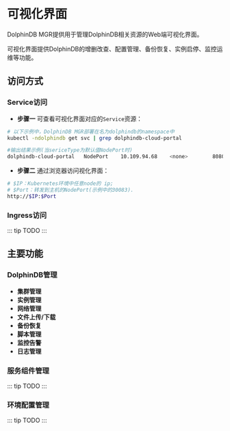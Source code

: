 
# 可视化界面

DolphinDB MGR提供用于管理DolphinDB相关资源的Web端可视化界面。

可视化界面提供DolphinDB的增删改查、配置管理、备份恢复、实例启停、监控运维等功能。


## 访问方式

### Service访问
- **步骤一** 可查看可视化界面对应的`Service`资源：
```bash
# 以下示例中，DolphinDB MGR部署在名为dolphindb的namespace中
kubectl -ndolphindb get svc | grep dolphindb-cloud-portal

#输出结果示例(当sericeType为默认值NodePort时)
dolphindb-cloud-portal   NodePort    10.109.94.68    <none>        8080:30083/TCP   43m
```

- **步骤二** 通过浏览器访问视化界面：
```bash
# $IP：Kubernetes环境中任意node的 ip;
# $Port：转发到主机的NodePort(示例中的30083).
http://$IP:$Port
```


### Ingress访问

::: tip
TODO
:::

## 主要功能

### DolphinDB管理

- **集群管理**
- **实例管理**
- **网络管理**
- **文件上传/下载**
- **备份恢复**
- **脚本管理**
- **监控告警**
- **日志管理**

### 服务组件管理

::: tip
TODO
:::

### 环境配置管理

::: tip
TODO
:::
